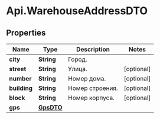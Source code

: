 # Api.WarehouseAddressDTO

## Properties

Name | Type | Description | Notes
------------ | ------------- | ------------- | -------------
**city** | **String** | Город. | 
**street** | **String** | Улица. | [optional] 
**number** | **String** | Номер дома. | [optional] 
**building** | **String** | Номер строения. | [optional] 
**block** | **String** | Номер корпуса. | [optional] 
**gps** | [**GpsDTO**](GpsDTO.md) |  | 


